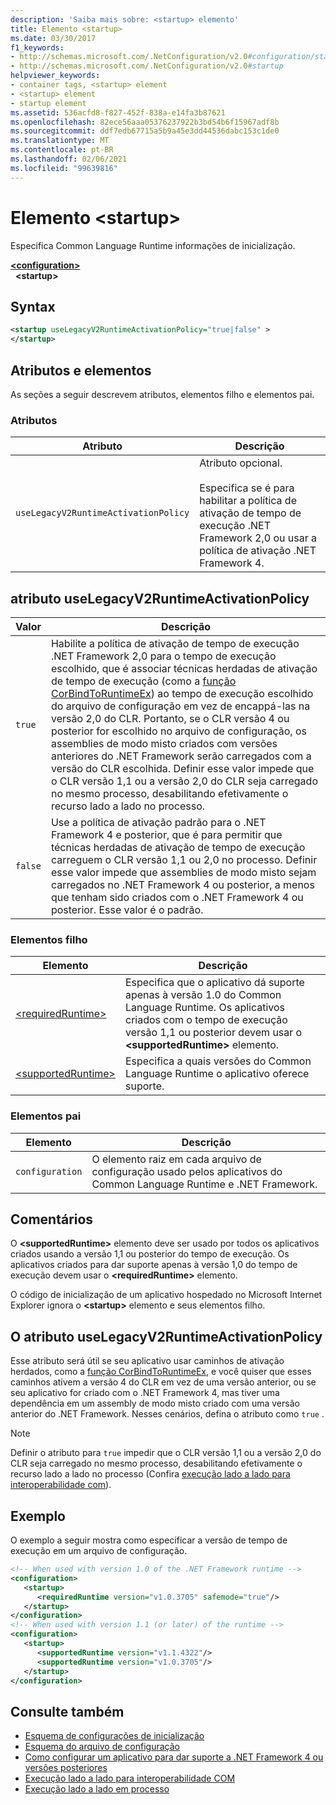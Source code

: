 ```yaml
---
description: 'Saiba mais sobre: <startup> elemento'
title: Elemento <startup>
ms.date: 03/30/2017
f1_keywords:
- http://schemas.microsoft.com/.NetConfiguration/v2.0#configuration/startup
- http://schemas.microsoft.com/.NetConfiguration/v2.0#startup
helpviewer_keywords:
- container tags, <startup> element
- <startup> element
- startup element
ms.assetid: 536acfd8-f827-452f-838a-e14fa3b87621
ms.openlocfilehash: 82ece56aaa05376237922b3bd54b6f15967adf8b
ms.sourcegitcommit: ddf7edb67715a5b9a45e3dd44536dabc153c1de0
ms.translationtype: MT
ms.contentlocale: pt-BR
ms.lasthandoff: 02/06/2021
ms.locfileid: "99639816"
---
```

# <a name="startup-element"></a>Elemento \<startup>

Especifica Common Language Runtime informações de inicialização.

[**\<configuration>**](../configuration-element.md)  
&nbsp;&nbsp;**\<startup>**  

## <a name="syntax"></a>Syntax

```xml
<startup useLegacyV2RuntimeActivationPolicy="true|false" >
</startup>
```

## <a name="attributes-and-elements"></a>Atributos e elementos

 As seções a seguir descrevem atributos, elementos filho e elementos pai.

### <a name="attributes"></a>Atributos

|Atributo|Descrição|
|---------------|-----------------|
|`useLegacyV2RuntimeActivationPolicy`|Atributo opcional.<br /><br /> Especifica se é para habilitar a política de ativação de tempo de execução .NET Framework 2,0 ou usar a política de ativação .NET Framework 4.|

## <a name="uselegacyv2runtimeactivationpolicy-attribute"></a>atributo useLegacyV2RuntimeActivationPolicy

|Valor|Descrição|
|-----------|-----------------|
|`true`|Habilite a política de ativação de tempo de execução .NET Framework 2,0 para o tempo de execução escolhido, que é associar técnicas herdadas de ativação de tempo de execução (como a [função CorBindToRuntimeEx](../../../unmanaged-api/hosting/corbindtoruntimeex-function.md)) ao tempo de execução escolhido do arquivo de configuração em vez de encappá-las na versão 2,0 do CLR. Portanto, se o CLR versão 4 ou posterior for escolhido no arquivo de configuração, os assemblies de modo misto criados com versões anteriores do .NET Framework serão carregados com a versão do CLR escolhida. Definir esse valor impede que o CLR versão 1,1 ou a versão 2,0 do CLR seja carregado no mesmo processo, desabilitando efetivamente o recurso lado a lado no processo.|
|`false`|Use a política de ativação padrão para o .NET Framework 4 e posterior, que é para permitir que técnicas herdadas de ativação de tempo de execução carreguem o CLR versão 1,1 ou 2,0 no processo. Definir esse valor impede que assemblies de modo misto sejam carregados no .NET Framework 4 ou posterior, a menos que tenham sido criados com o .NET Framework 4 ou posterior. Esse valor é o padrão.|

### <a name="child-elements"></a>Elementos filho

|Elemento|Descrição|
|-------------|-----------------|
|[\<requiredRuntime>](requiredruntime-element.md)|Especifica que o aplicativo dá suporte apenas à versão 1.0 do Common Language Runtime. Os aplicativos criados com o tempo de execução versão 1,1 ou posterior devem usar o **\<supportedRuntime>** elemento.|
|[\<supportedRuntime>](supportedruntime-element.md)|Especifica a quais versões do Common Language Runtime o aplicativo oferece suporte.|

### <a name="parent-elements"></a>Elementos pai

|Elemento|Descrição|
|-------------|-----------------|
|`configuration`|O elemento raiz em cada arquivo de configuração usado pelos aplicativos do Common Language Runtime e .NET Framework.|

## <a name="remarks"></a>Comentários

 O **\<supportedRuntime>** elemento deve ser usado por todos os aplicativos criados usando a versão 1,1 ou posterior do tempo de execução. Os aplicativos criados para dar suporte apenas à versão 1,0 do tempo de execução devem usar o **\<requiredRuntime>** elemento.

 O código de inicialização de um aplicativo hospedado no Microsoft Internet Explorer ignora o **\<startup>** elemento e seus elementos filho.

## <a name="the-uselegacyv2runtimeactivationpolicy-attribute"></a>O atributo useLegacyV2RuntimeActivationPolicy

 Esse atributo será útil se seu aplicativo usar caminhos de ativação herdados, como a [função CorBindToRuntimeEx](../../../unmanaged-api/hosting/corbindtoruntimeex-function.md), e você quiser que esses caminhos ativem a versão 4 do CLR em vez de uma versão anterior, ou se seu aplicativo for criado com o .NET Framework 4, mas tiver uma dependência em um assembly de modo misto criado com uma versão anterior do .NET Framework. Nesses cenários, defina o atributo como `true` .

> [!NOTE]
> Definir o atributo para `true` impedir que o CLR versão 1,1 ou a versão 2,0 do CLR seja carregado no mesmo processo, desabilitando efetivamente o recurso lado a lado no processo (Confira [execução lado a lado para interoperabilidade com](/previous-versions/dotnet/netframework-4.0/8t8td04t(v=vs.100))).

## <a name="example"></a>Exemplo

 O exemplo a seguir mostra como especificar a versão de tempo de execução em um arquivo de configuração.

```xml
<!-- When used with version 1.0 of the .NET Framework runtime -->
<configuration>
   <startup>
      <requiredRuntime version="v1.0.3705" safemode="true"/>
   </startup>
</configuration>
<!-- When used with version 1.1 (or later) of the runtime -->
<configuration>
   <startup>
      <supportedRuntime version="v1.1.4322"/>
      <supportedRuntime version="v1.0.3705"/>
   </startup>
</configuration>
```

## <a name="see-also"></a>Consulte também

- [Esquema de configurações de inicialização](index.md)
- [Esquema do arquivo de configuração](../index.md)
- [Como configurar um aplicativo para dar suporte a .NET Framework 4 ou versões posteriores](../../../migration-guide/how-to-configure-an-app-to-support-net-framework-4-or-4-5.md)
- [Execução lado a lado para interoperabilidade COM](/previous-versions/dotnet/netframework-4.0/8t8td04t(v=vs.100))
- [Execução lado a lado em processo](../../../deployment/in-process-side-by-side-execution.md)
